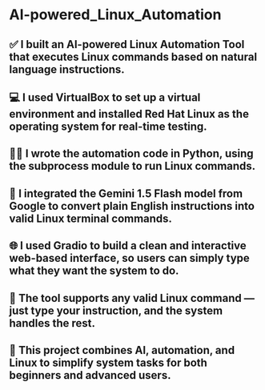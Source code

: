 # AI-powered_Linux_Automation
## ✅ I built an AI-powered Linux Automation Tool that executes Linux commands based on natural language instructions.

## 💻 I used VirtualBox to set up a virtual environment and installed Red Hat Linux as the operating system for real-time testing.

## 🧑‍💻 I wrote the automation code in Python, using the subprocess module to run Linux commands.

## 🧠 I integrated the Gemini 1.5 Flash model from Google to convert plain English instructions into valid Linux terminal commands.

## 🌐 I used Gradio to build a clean and interactive web-based interface, so users can simply type what they want the system to do.

## 🔁 The tool supports any valid Linux command — just type your instruction, and the system handles the rest.

## 🚀 This project combines AI, automation, and Linux to simplify system tasks for both beginners and advanced users.

